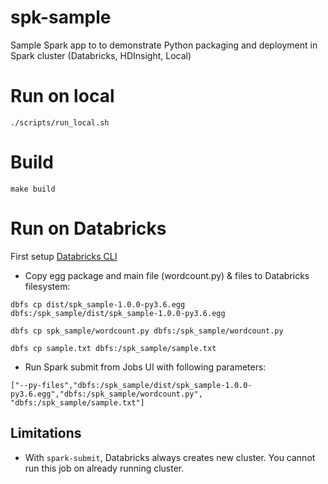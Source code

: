 # spk-sample
Sample Spark app to to demonstrate Python packaging and deployment in Spark cluster (Databricks, HDInsight, Local) 

# Run on local

`./scripts/run_local.sh`

# Build

`make build`

# Run on Databricks

First setup [Databricks CLI](https://docs.azuredatabricks.net/user-guide/dev-tools/databricks-cli.html)

* Copy egg package and main file (wordcount.py) & files to Databricks filesystem: 

`dbfs cp dist/spk_sample-1.0.0-py3.6.egg dbfs:/spk_sample/dist/spk_sample-1.0.0-py3.6.egg`

`dbfs cp spk_sample/wordcount.py dbfs:/spk_sample/wordcount.py`

`dbfs cp sample.txt dbfs:/spk_sample/sample.txt`

* Run Spark submit from Jobs UI with following parameters:

`["--py-files","dbfs:/spk_sample/dist/spk_sample-1.0.0-py3.6.egg","dbfs:/spk_sample/wordcount.py", "dbfs:/spk_sample/sample.txt"]`

## Limitations

* With `spark-submit`, Databricks always creates new cluster. You cannot run this job on already running cluster.
